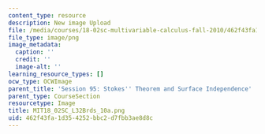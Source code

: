 ```yaml
---
content_type: resource
description: New image Upload
file: /media/courses/18-02sc-multivariable-calculus-fall-2010/462f43fa1d354252bbc2d7fbb3ae8d8c_MIT18_02SC_L32Brds_10a.png
file_type: image/png
image_metadata:
  caption: ''
  credit: ''
  image-alt: ''
learning_resource_types: []
ocw_type: OCWImage
parent_title: 'Session 95: Stokes'' Theorem and Surface Independence'
parent_type: CourseSection
resourcetype: Image
title: MIT18_02SC_L32Brds_10a.png
uid: 462f43fa-1d35-4252-bbc2-d7fbb3ae8d8c
---
```

